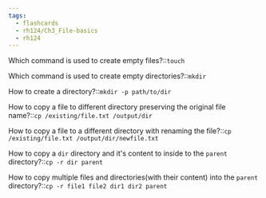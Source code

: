 ```yaml
---
tags:
  - flashcards
  - rh124/Ch3_File-basics
  - rh124
---
```


Which command is used to create empty files?::`touch`

<!--SR:!2023-08-14,23,290-->

Which command is used to create empty directories?::`mkdir`

<!--SR:!2023-08-11,20,290-->

How to create a directory?::`mkdir -p path/to/dir`

<!--SR:!2023-08-14,23,290-->

How to copy a file to different directory preserving the original file name?::`cp /existing/file.txt /output/dir`

<!--SR:!2023-10-16,73,290-->

How to copy a file to a different directory with renaming the file?::`cp /existing/file.txt /output/dir/newfile.txt`

<!--SR:!2023-08-12,21,290-->

How to copy a `dir` directory and it's content to inside to the `parent` directory?::`cp -r dir parent`

<!--SR:!2023-08-11,20,290-->

How to copy multiple files and directories(with their content) into the `parent` directory?::`cp -r file1 file2 dir1 dir2 parent`

<!--SR:!2023-08-12,21,290-->
